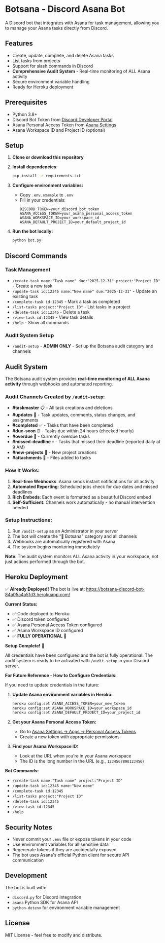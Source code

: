 # Botsana - Discord Asana Bot

A Discord bot that integrates with Asana for task management, allowing you to manage your Asana tasks directly from Discord.

## Features

- Create, update, complete, and delete Asana tasks
- List tasks from projects
- Support for slash commands in Discord
- **Comprehensive Audit System** - Real-time monitoring of ALL Asana activity
- Secure environment variable handling
- Ready for Heroku deployment

## Prerequisites

- Python 3.8+
- Discord Bot Token from [Discord Developer Portal](https://discord.com/developers/applications)
- Asana Personal Access Token from [Asana Settings](https://app.asana.com/0/my-apps)
- Asana Workspace ID and Project ID (optional)

## Setup

1. **Clone or download this repository**

2. **Install dependencies:**
   ```bash
   pip install -r requirements.txt
   ```

3. **Configure environment variables:**
   - Copy `.env.example` to `.env`
   - Fill in your credentials:
     ```env
     DISCORD_TOKEN=your_discord_bot_token
     ASANA_ACCESS_TOKEN=your_asana_personal_access_token
     ASANA_WORKSPACE_ID=your_workspace_id
     ASANA_DEFAULT_PROJECT_ID=your_default_project_id
     ```

4. **Run the bot locally:**
   ```bash
   python bot.py
   ```

## Discord Commands

### Task Management
- `/create-task name:"Task name" due:"2025-12-31" project:"Project ID"` - Create a new task
- `/update-task id:12345 name:"New name" due:"2025-12-31"` - Update an existing task
- `/complete-task id:12345` - Mark a task as completed
- `/list-tasks project:"Project ID"` - List tasks in a project
- `/delete-task id:12345` - Delete a task
- `/view-task id:12345` - View task details
- `/help` - Show all commands

### Audit System Setup
- `/audit-setup` - **ADMIN ONLY** - Set up the Botsana audit category and channels

## Audit System

The Botsana audit system provides **real-time monitoring of ALL Asana activity** through webhooks and automated reporting.

### Audit Channels Created by `/audit-setup`:

- **#taskmaster** 📋 - All task creations and deletions
- **#updates** 🔄 - Task updates, comments, status changes, and assignments
- **#completed** ✅ - Tasks that have been completed
- **#due-soon** ⏰ - Tasks due within 24 hours (checked hourly)
- **#overdue** 🚨 - Currently overdue tasks
- **#missed-deadline** 💀 - Tasks that missed their deadline (reported daily at 9 AM)
- **#new-projects** 📁 - New project creations
- **#attachments** 📎 - Files added to tasks

### How It Works:
1. **Real-time Webhooks**: Asana sends instant notifications for all activity
2. **Automated Reporting**: Scheduled jobs check for due dates and missed deadlines
3. **Rich Embeds**: Each event is formatted as a beautiful Discord embed
4. **Self-Sufficient**: Channels work automatically - no manual intervention needed

### Setup Instructions:
1. Run `/audit-setup` as an Administrator in your server
2. The bot will create the "🤖 Botsana" category and all channels
3. Webhooks are automatically registered with Asana
4. The system begins monitoring immediately

**Note**: The audit system monitors ALL Asana activity in your workspace, not just actions performed through the bot.

## Heroku Deployment

✅ **Already Deployed!** The bot is live at: https://botsana-discord-bot-84a05a4a51d3.herokuapp.com/

**Current Status:**
- ✅ Code deployed to Heroku
- ✅ Discord token configured
- ✅ Asana Personal Access Token configured
- ✅ Asana Workspace ID configured
- ✅ **FULLY OPERATIONAL** 🚀

**Setup Complete!** 🎉

All credentials have been configured and the bot is fully operational. The audit system is ready to be activated with `/audit-setup` in your Discord server.

**For Future Reference - How to Configure Credentials:**

If you need to update credentials in the future:

1. **Update Asana environment variables in Heroku:**
   ```bash
   heroku config:set ASANA_ACCESS_TOKEN=your_new_token
   heroku config:set ASANA_WORKSPACE_ID=your_workspace_id
   heroku config:set ASANA_DEFAULT_PROJECT_ID=your_project_id
   ```

2. **Get your Asana Personal Access Token:**
   - Go to [Asana Settings → Apps → Personal Access Tokens](https://app.asana.com/0/my-apps)
   - Create a new token with appropriate permissions

3. **Find your Asana Workspace ID:**
   - Look at the URL when you're in your Asana workspace
   - The ID is the long number in the URL (e.g., `1234567890123456`)

**Bot Commands:**
- `/create-task name:"Task name" project:"Project ID"`
- `/update-task id:12345 name:"New name"`
- `/complete-task id:12345`
- `/list-tasks project:"Project ID"`
- `/delete-task id:12345`
- `/view-task id:12345`
- `/help`

## Security Notes

- Never commit your `.env` file or expose tokens in your code
- Use environment variables for all sensitive data
- Regenerate tokens if they are accidentally exposed
- The bot uses Asana's official Python client for secure API communication

## Development

The bot is built with:
- `discord.py` for Discord integration
- `asana` Python SDK for Asana API
- `python-dotenv` for environment variable management

## License

MIT License - feel free to modify and distribute.
